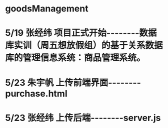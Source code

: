 # goodsManagement
# 5/19 张经纬 项目正式开始--------数据库实训（周五想放假组）的基于关系数据库的管理信息系统：商品管理系统。
# 5/23 朱宇帆 上传前端界面--------purchase.html
# 5/23 张经纬 上传后端--------server.js
